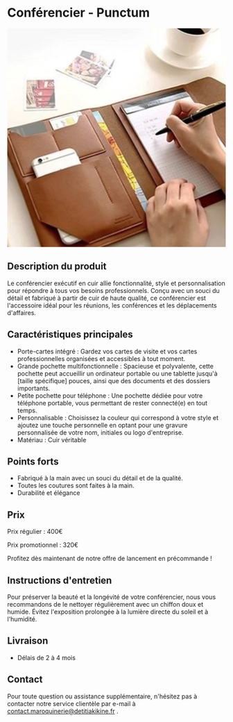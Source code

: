 # Conférencier - Punctum

![Image du sac à main](/public/punctum.png)

## Description du produit

Le conférencier exécutif en cuir allie fonctionnalité, style et personnalisation pour répondre à tous vos besoins professionnels. Conçu avec un souci du détail et fabriqué à partir de cuir de haute qualité, ce conférencier est l'accessoire idéal pour les réunions, les conférences et les déplacements d'affaires.

## Caractéristiques principales

- Porte-cartes intégré : Gardez vos cartes de visite et vos cartes professionnelles organisées et accessibles à tout moment.
- Grande pochette multifonctionnelle : Spacieuse et polyvalente, cette pochette peut accueillir un ordinateur portable ou une tablette jusqu'à [taille spécifique] pouces, ainsi que des documents et des dossiers importants.
- Petite pochette pour téléphone : Une pochette dédiée pour votre téléphone portable, vous permettant de rester connecté(e) en tout temps.
- Personnalisable : Choisissez la couleur qui correspond à votre style et ajoutez une touche personnelle en optant pour une gravure personnalisée de votre nom, initiales ou logo d'entreprise.
- Matériau : Cuir véritable


## Points forts

- Fabriqué à la main avec un souci du détail et de la qualité.
- Toutes les coutures sont faites à la main. 
- Durabilité et élégance

## Prix

Prix régulier : 400€

Prix promotionnel : 320€

Profitez dès maintenant de notre offre de lancement en précommande !

## Instructions d'entretien

Pour préserver la beauté et la longévité de votre conférencier, nous vous recommandons de le nettoyer régulièrement avec un chiffon doux et humide. Évitez l'exposition prolongée à la lumière directe du soleil et à l'humidité.

## Livraison

- Délais de 2 à 4 mois

## Contact

Pour toute question ou assistance supplémentaire, n'hésitez pas à contacter notre service clientèle par e-mail à contact.maroquinerie@detitiakikine.fr .

